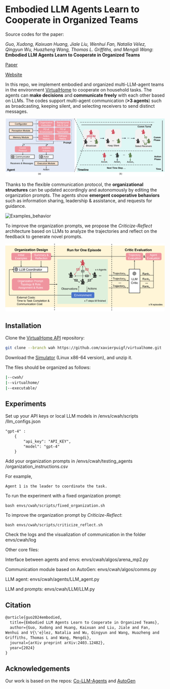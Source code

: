 # Embodied LLM Agents Learn to Cooperate in Organized Teams
Source codes for the paper:

*Guo, Xudong, Kaixuan Huang, Jiale Liu, Wenhui Fan, Natalia Vélez, Qingyun Wu, Huazheng Wang, Thomas L. Griffiths, and Mengdi Wang*: **Embodied LLM Agents Learn to Cooperate in Organized Teams**

[Paper](https://arxiv.org/abs/2403.12482)

[Website](https://organized-llm-agents.netlify.app/)

In this repo, we implement embodied and organized multi-LLM-agent teams in the environment [VirtualHome](https://github.com/xavierpuigf/virtualhome) to cooperate on household tasks. The agents can **make decisions** and **communicate freely** with each other based on LLMs. The codes support multi-agent communication (**>3 agents**) such as broadcasting, keeping silent, and selecting receivers to send distinct messages.

![Architecture](assets/Architecture_2.png)

Thanks to the flexible communication protocol, the **organizational structures** can be updated accordingly and autonomously by editing the organization prompts. The agents show **emergent cooperative behaviors** such as information sharing, leadership & assistance, and requests for guidance.

![Examples_behavior](assets/Examples_behavior_5.png)

To improve the organization prompts, we propose the *Criticize-Reflect* architecture based on LLMs to analyze the trajectories and reflect on the feedback to generate novel prompts.

![Framework_overview](assets/Framework_overview_4.png)

## Installation

Clone the [VirtualHome API](https://github.com/xavierpuigf/virtualhome.git) repository:

```bash
git clone --branch wah https://github.com/xavierpuigf/virtualhome.git
```

Download the [Simulator](https://drive.google.com/file/d/1JTrV5jdF-LQVwY3OsV3Jd3r6PRghyHBp/view?usp=sharing) (Linux x86-64 version), and unzip it.

The files should be organized as follows:

```bash
|--cwah/
|--virtualhome/
|--executable/
```

## Experiments
Set up your API keys or local LLM models in /envs/cwah/scripts
/llm_configs.json
```
"gpt-4" : 
    {
        "api_key": "API_KEY",
        "model": "gpt-4"
    }
```

Add your organization prompts in /envs/cwah/testing_agents
/organization_instructions.csv

For example, 
```
Agent 1 is the leader to coordinate the task.
```


To run the experiment with a fixed organization prompt:
```
bash envs/cwah/scripts/fixed_organization.sh
```

To improve the organization prompt by *Criticize-Reflect*:
```
bash envs/cwah/scripts/criticize_reflect.sh
```

Check the logs and the visualization of communication in the folder envs/cwah/log


Other core files:

Interface between agents and envs: envs/cwah/algos/arena_mp2.py

Communication module based on AutoGen: envs/cwah/algos/comms.py

LLM agent: envs/cwah/agents/LLM_agent.py

LLM and prompts: envs/cwah/LLM/LLM.py

## Citation
```
@article{guo2024embodied,
  title={Embodied LLM Agents Learn to Cooperate in Organized Teams},
  author={Guo, Xudong and Huang, Kaixuan and Liu, Jiale and Fan, Wenhui and V{\'e}lez, Natalia and Wu, Qingyun and Wang, Huazheng and Griffiths, Thomas L and Wang, Mengdi},
  journal={arXiv preprint arXiv:2403.12482},
  year={2024}
}
```

## Acknowledgements
Our work is based on the repos: [Co-LLM-Agents](https://github.com/UMass-Foundation-Model/Co-LLM-Agents) and [AutoGen](https://github.com/microsoft/autogen)
